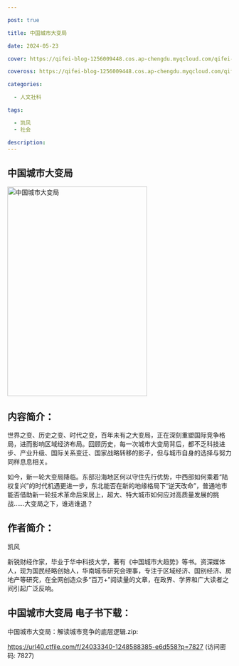 ```yaml
---

post: true

title: 中国城市大变局

date: 2024-05-23

cover: https://qifei-blog-1256009448.cos.ap-chengdu.myqcloud.com/qifei-blog/66360c360ea9cb1403d5ab24.jpg

coveross: https://qifei-blog-1256009448.cos.ap-chengdu.myqcloud.com/qifei-blog/66360c360ea9cb1403d5ab24.jpg

categories:

  - 人文社科

tags:

  - 凯风
  - 社会

description:
---
```


## 中国城市大变局
<img alt="中国城市大变局 " class="aligncenter loading" data-was-processed="true" decoding="async" fetchpriority="high" height="471" src="https://qifei-blog-1256009448.cos.ap-chengdu.myqcloud.com/qifei-blog/66360c360ea9cb1403d5ab24.jpg " style="cursor: zoom-in;" width="314"/>

## 内容简介：

世界之变、历史之变、时代之变，百年未有之大变局，正在深刻重塑国际竞争格局，进而影响区域经济布局。回顾历史，每一次城市大变局背后，都不乏科技进步、产业升级、国际关系变迁、国家战略转移的影子，但与城市自身的选择与努力同样息息相关。

如今，新一轮大变局降临。东部沿海地区何以守住先行优势，中西部如何乘着“陆权复兴”的时代机遇更进一步，东北能否在新的地缘格局下“逆天改命”，普通地市能否借助新一轮技术革命后来居上，超大、特大城市如何应对高质量发展的挑战……大变局之下，谁进谁退？

## 作者简介：

凯风

新锐财经作家，毕业于华中科技大学，著有《中国城市大趋势》等书。资深媒体人，现为国民经略创始人，华南城市研究会理事，专注于区域经济、国别经济、房地产等研究，在全网创造众多“百万+”阅读量的文章，在政界、学界和广大读者之间引起广泛反响。

## 中国城市大变局 电子书下载：
中国城市大变局：解读城市竞争的底层逻辑.zip: 

https://url40.ctfile.com/f/24033340-1248588385-e6d558?p=7827 (访问密码: 7827)
